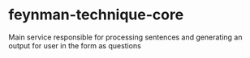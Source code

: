 # feynman-technique-core
Main service responsible for processing sentences and generating an output for user in the form as questions
